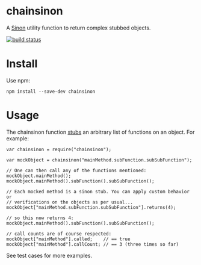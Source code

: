 chainsinon
==========

A [Sinon](http://sinonjs.org) utility function to return complex stubbed objects.

[![build status](https://secure.travis-ci.org/dsummersl/chainsinon.png)](http://travis-ci.org/dsummersl/chainsinon)

Install
=======

Use npm:

    npm install --save-dev chainsinon

Usage
=====

The chainsinon function [stubs](http://sinonjs.org/docs/#stubs) an arbitrary
list of functions on an object. For example:

    var chainsinon = require("chainsinon");

    var mockObject = chainsinon("mainMethod.subFunction.subSubFunction");

    // One can then call any of the functions mentioned:
    mockObject.mainMethod();
    mockObject.mainMethod().subFunction().subSubFunction();

    // Each mocked method is a sinon stub. You can apply custom behavior or
    // verifications on the objects as per usual...
    mockObject["mainMethod.subFunction.subSubFunction"].returns(4);

    // so this now returns 4:
    mockObject.mainMethod().subFunction().subSubFunction();

    // call counts are of course respected:
    mockObject["mainMethod"].called;    // == true
    mockObject["mainMethod"].callCount; // == 3 (three times so far)

See test cases for more examples.
